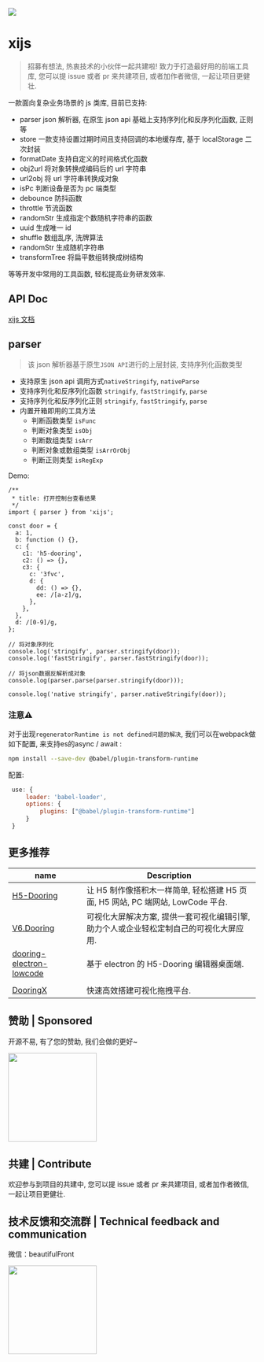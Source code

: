 ![](http://cdn.dooring.cn/dr/xijs.png)

# xijs

> 招募有想法, 热衷技术的小伙伴一起共建啦! 致力于打造最好用的前端工具库, 您可以提 issue 或者 pr 来共建项目, 或者加作者微信, 一起让项目更健壮.

一款面向复杂业务场景的 js 类库, 目前已支持:

- parser json 解析器, 在原生 json api 基础上支持序列化和反序列化函数, 正则等
- store 一款支持设置过期时间且支持回调的本地缓存库, 基于 localStorage 二次封装
- formatDate 支持自定义的时间格式化函数
- obj2url 将对象转换成编码后的 url 字符串
- url2obj 将 url 字符串转换成对象
- isPc 判断设备是否为 pc 端类型
- debounce 防抖函数
- throttle 节流函数
- randomStr 生成指定个数随机字符串的函数
- uuid 生成唯一 id
- shuffle 数组乱序, 洗牌算法
- randomStr 生成随机字符串
- transformTree 将扁平数组转换成树结构

等等开发中常用的工具函数, 轻松提高业务研发效率.

## API Doc

[xijs 文档](http://h5.dooring.cn/xijs)

## parser

> 该 json 解析器基于原生`JSON API`进行的上层封装, 支持序列化函数类型

- 支持原生 json api 调用方式`nativeStringify`, `nativeParse`
- 支持序列化和反序列化函数 `stringify`, `fastStringify`, `parse`
- 支持序列化和反序列化正则 `stringify`, `fastStringify`, `parse`
- 内置开箱即用的工具方法
  - 判断函数类型 `isFunc`
  - 判断对象类型 `isObj`
  - 判断数组类型 `isArr`
  - 判断对象或数组类型 `isArrOrObj`
  - 判断正则类型 `isRegExp`

Demo:

```tsx
/**
 * title: 打开控制台查看结果
 */
import { parser } from 'xijs';

const door = {
  a: 1,
  b: function () {},
  c: {
    c1: 'h5-dooring',
    c2: () => {},
    c3: {
      c: '3fvc',
      d: {
        dd: () => {},
        ee: /[a-z]/g,
      },
    },
  },
  d: /[0-9]/g,
};

// 将对象序列化
console.log('stringify', parser.stringify(door));
console.log('fastStringify', parser.fastStringify(door));

// 将json数据反解析成对象
console.log(parser.parse(parser.stringify(door)));

console.log('native stringify', parser.nativeStringify(door));
```

### 注意⚠️
对于出现`regeneratorRuntime is not defined问题的解决`, 我们可以在webpack做如下配置, 来支持es的async / await :
```bash
npm install --save-dev @babel/plugin-transform-runtime
```

配置:

```js
 use: {
     loader: 'babel-loader',
     options: {
         plugins: ["@babel/plugin-transform-runtime"]
     }
 }

```

## 更多推荐

| name                                                                              | Description                                                                             |
| --------------------------------------------------------------------------------- | --------------------------------------------------------------------------------------- |
| [H5-Dooring](https://github.com/MrXujiang/h5-Dooring)                             | 让 H5 制作像搭积木一样简单, 轻松搭建 H5 页面, H5 网站, PC 端网站, LowCode 平台.         |
| [V6.Dooring](https://github.com/MrXujiang/v6.dooring.public)                      | 可视化大屏解决方案, 提供一套可视化编辑引擎, 助力个人或企业轻松定制自己的可视化大屏应用. |
| [dooring-electron-lowcode](https://github.com/MrXujiang/dooring-electron-lowcode) | 基于 electron 的 H5-Dooring 编辑器桌面端.                                               |
|                                                                                   |
| [DooringX](https://github.com/H5-Dooring/dooringx)                                | 快速高效搭建可视化拖拽平台.                                                             |

## 赞助 | Sponsored

开源不易, 有了您的赞助, 我们会做的更好~

<img src="http://cdn.dooring.cn/dr/WechatIMG2.jpeg" width="180px" />

## 共建 | Contribute

欢迎参与到项目的共建中, 您可以提 issue 或者 pr 来共建项目, 或者加作者微信, 一起让项目更健壮.

## 技术反馈和交流群 | Technical feedback and communication

微信：beautifulFront

<img src="http://cdn.dooring.cn/dr/qtqd_code.png" width="180px" />
